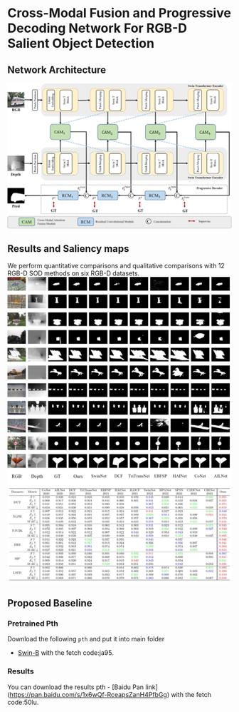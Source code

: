 # **Cross-Modal Fusion and Progressive Decoding Network For RGB-D Salient Object Detection**

## Network Architecture
![fig1.png](figs/fig1.jpg)

## Results and Saliency maps
We perform quantitative comparisons and qualitative comparisons with 12 RGB-D SOD
methods on six RGB-D datasets.
![fig2.jpg](figs/fig2.jpg)
![fig3.jpg](figs/fig3.jpg)


## Proposed Baseline
### Pretrained Pth
Download the following `pth` and put it into main folder
- [Swin-B](https://pan.baidu.com/s/1VkWOrdrw3RHOp0Ir5rLGgw) with the fetch code:ja95.

### Results
You can download the results pth - [Baidu Pan link] (https://pan.baidu.com/s/1x6wQf-RceapsZanH4PfbGg) with the fetch code:50lu.
